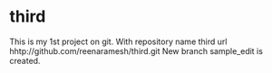 # third
This is my 1st project on git.
With repository name third url hhtp://github.com/reenaramesh/third.git
New branch sample_edit is created.
